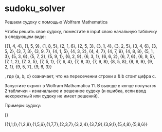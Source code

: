 # sudoku_solver
Решаем судоку с помощью Wolfram Mathematica

Чтобы решить свое судоку, поместите в input свою начальную табличку в следующем виде:

{{1, 4, 4}, {1, 5, 9}, {1, 8, 5}, {2, 1, 6}, {2, 5, 3}, {3, 1, 4}, {3,
   2, 5}, {3, 4, 6}, {3, 5, 2}, {3, 7, 3}, {3, 9, 7}, {4, 1, 5}, {4, 
  3, 2}, {4, 4, 7}, {4, 7, 9}, {4, 8, 8}, {5, 1, 3}, {5, 3, 6}, {5, 7,
   2}, {5, 9, 1}, {6, 2, 9}, {6, 3, 1}, {6, 6, 2}, {6, 7, 6}, {6, 9, 
  5}, {7, 1, 2}, {7, 3, 5}, {7, 5, 1}, {7, 6, 4}, {7, 8, 3}, {7, 9, 
  8}, {8, 5, 8}, {8, 9, 9}, {9, 2, 1}, {9, 5, 7}, {9, 6, 3}}
  
 , где {a, b, c} озаначает, что на пересечении строки a & b стоит цифра с.
  
  Запустите скрипт в Wolfram Mathamatica 11.
  В выводе в конце получaтся 2 таблички - изначальное и решенное судоку (и ошибка, если ввод некоректный или судоку не имеет решений).
  
  Примеры судоку:
  
  {}
  
  {{1,1,1},{1,2,8},{1,5,6},{1,7,7},{2,3,7},{3,2,4},{3,7,9},{3,9,1},{5,4,8},{5,8,6}}
  
